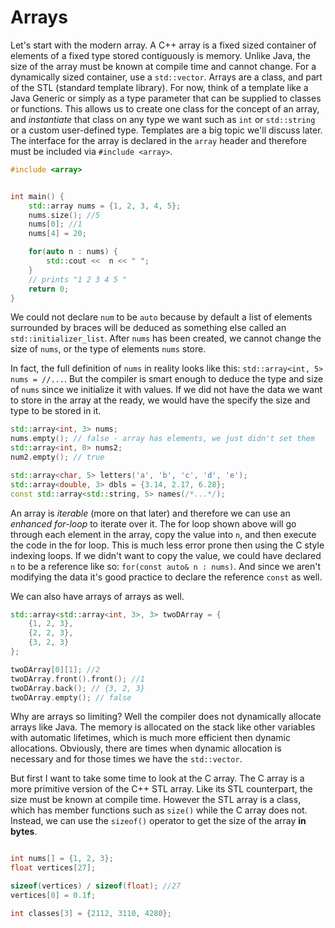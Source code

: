 # Arrays

Let's start with the modern array. A C++ array is a fixed sized container of elements of a fixed type stored contiguously is memory. Unlike Java, the size of the array must be known at compile time and cannot change. For a dynamically sized container, use a `std::vector`. Arrays are a class, and part of the STL (standard template library). For now, think of a template like a Java Generic or simply as a type parameter that can be supplied to classes or functions. This allows us to create one class for the concept of an array, and *instantiate* that class on any type we want such as `int` or `std::string` or a custom user-defined type. Templates are a big topic we'll discuss later. The interface for the array is declared in the `array` header and therefore must be included via `#include <array>`.

```C++
#include <array>


int main() {
    std::array nums = {1, 2, 3, 4, 5};
    nums.size(); //5
    nums[0]; //1
    nums[4] = 20;

    for(auto n : nums) {
        std::cout <<  n << " ";
    }
    // prints "1 2 3 4 5 "
    return 0;
}
```

We could not declare `num` to be `auto` because by default a list of elements surrounded by braces will be deduced as something else called an `std::initializer_list`. After `nums` has been created, we cannot change the size of `nums`, or the type of elements `nums` store.

In fact, the full definition of `nums` in reality looks like this: `std::array<int, 5> nums = //...`. But the compiler is smart enough to deduce the type and size of `nums` since we initialize it with values. If we did not have the data we want to store in the array at the ready, we would have the specify the size and type to be stored in it.

```C++
std::array<int, 3> nums;
nums.empty(); // false - array has elements, we just didn't set them
std::array<int, 0> nums2;
num2.empty(); // true

std::array<char, 5> letters('a', 'b', 'c', 'd', 'e');
std::array<double, 3> dbls = {3.14, 2.17, 6.28};
const std::array<std::string, 5> names(/*...*/);
```

An array is *iterable* (more on that later) and therefore we can use an *enhanced for-loop* to iterate over it. The for loop shown above will go through each element in the array, copy the value into `n`, and then execute the code in the for loop. This is much less error prone then using the C style indexing loops. If we didn't want to copy the value, we could have declared `n` to be a reference like so:
`for(const auto& n : nums)`. And since we aren't modifying the data it's good practice to declare the reference `const` as well.

We can also have arrays of arrays as well.

```C++
std::array<std::array<int, 3>, 3> twoDArray = {
    {1, 2, 3},
    {2, 2, 3},
    {3, 2, 3}
};

twoDArray[0][1]; //2
twoDArray.front().front(); //1
twoDArray.back(); // {3, 2, 3}
twoDArray.empty(); // false
```

Why are arrays so limiting? Well the compiler does not dynamically allocate arrays like Java. The memory is allocated on the stack like other variables with automatic lifetimes, which is much more efficient then dynamic allocations. Obviously, there are times when dynamic allocation is necessary and for those times we have the `std::vector`.

But first I want to take some time to look at the C array. The C array is a more primitive version of the C++ STL array. Like its STL counterpart, the size must be known at compile time. However the STL array is a class, which has member functions such as `size()` while the C array does not. Instead, we can use the `sizeof()` operator to get the size of the array **in bytes**.

```C++

int nums[] = {1, 2, 3};
float vertices[27];

sizeof(vertices) / sizeof(float); //27
vertices[0] = 0.1f;

int classes[3] = {2112, 3110, 4280};
```
